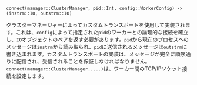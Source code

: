 ```
connect(manager::ClusterManager, pid::Int, config::WorkerConfig) -> (instrm::IO, outstrm::IO)
```

クラスターマネージャーによってカスタムトランスポートを使用して実装されます。これは、`config`によって指定された`pid`のワーカーとの論理的な接続を確立し、`IO`オブジェクトのペアを返す必要があります。`pid`から現在のプロセスへのメッセージは`instrm`から読み取られ、`pid`に送信されるメッセージは`outstrm`に書き込まれます。カスタムトランスポートの実装は、メッセージが完全に順序通りに配信され、受信されることを保証しなければなりません。`connect(manager::ClusterManager.....)`は、ワーカー間のTCP/IPソケット接続を設定します。
